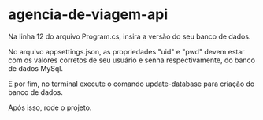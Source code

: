 # agencia-de-viagem-api

Na linha 12 do arquivo Program.cs, insira a versão do seu banco de dados.

No arquivo appsettings.json, as propriedades "uid" e "pwd" devem estar com os valores corretos de seu usuário e senha respectivamente, do banco de dados MySql.

E por fim, no terminal execute o comando update-database para criação do banco de dados.

Após isso, rode o projeto.

